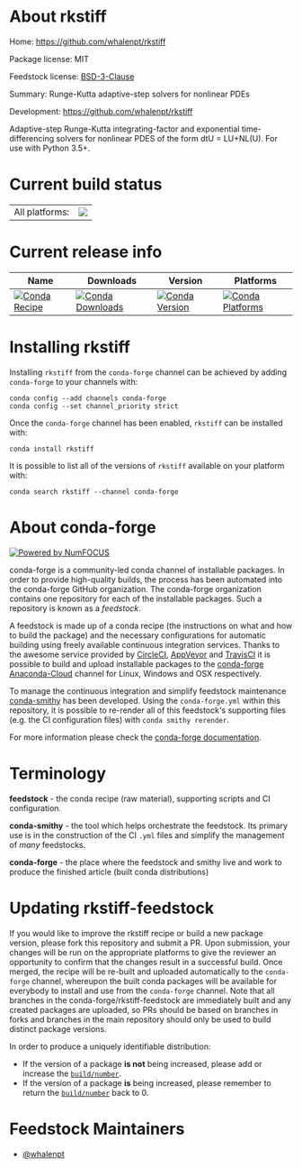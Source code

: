 About rkstiff
=============

Home: https://github.com/whalenpt/rkstiff

Package license: MIT

Feedstock license: [BSD-3-Clause](https://github.com/conda-forge/rkstiff-feedstock/blob/master/LICENSE.txt)

Summary: Runge-Kutta adaptive-step solvers for nonlinear PDEs

Development: https://github.com/whalenpt/rkstiff

Adaptive-step Runge-Kutta integrating-factor and
exponential time-differencing solvers for nonlinear PDES
of the form dtU = LU+NL(U). For use with Python 3.5+.


Current build status
====================


<table><tr><td>All platforms:</td>
    <td>
      <a href="https://dev.azure.com/conda-forge/feedstock-builds/_build/latest?definitionId=12152&branchName=master">
        <img src="https://dev.azure.com/conda-forge/feedstock-builds/_apis/build/status/rkstiff-feedstock?branchName=master">
      </a>
    </td>
  </tr>
</table>

Current release info
====================

| Name | Downloads | Version | Platforms |
| --- | --- | --- | --- |
| [![Conda Recipe](https://img.shields.io/badge/recipe-rkstiff-green.svg)](https://anaconda.org/conda-forge/rkstiff) | [![Conda Downloads](https://img.shields.io/conda/dn/conda-forge/rkstiff.svg)](https://anaconda.org/conda-forge/rkstiff) | [![Conda Version](https://img.shields.io/conda/vn/conda-forge/rkstiff.svg)](https://anaconda.org/conda-forge/rkstiff) | [![Conda Platforms](https://img.shields.io/conda/pn/conda-forge/rkstiff.svg)](https://anaconda.org/conda-forge/rkstiff) |

Installing rkstiff
==================

Installing `rkstiff` from the `conda-forge` channel can be achieved by adding `conda-forge` to your channels with:

```
conda config --add channels conda-forge
conda config --set channel_priority strict
```

Once the `conda-forge` channel has been enabled, `rkstiff` can be installed with:

```
conda install rkstiff
```

It is possible to list all of the versions of `rkstiff` available on your platform with:

```
conda search rkstiff --channel conda-forge
```


About conda-forge
=================

[![Powered by
NumFOCUS](https://img.shields.io/badge/powered%20by-NumFOCUS-orange.svg?style=flat&colorA=E1523D&colorB=007D8A)](https://numfocus.org)

conda-forge is a community-led conda channel of installable packages.
In order to provide high-quality builds, the process has been automated into the
conda-forge GitHub organization. The conda-forge organization contains one repository
for each of the installable packages. Such a repository is known as a *feedstock*.

A feedstock is made up of a conda recipe (the instructions on what and how to build
the package) and the necessary configurations for automatic building using freely
available continuous integration services. Thanks to the awesome service provided by
[CircleCI](https://circleci.com/), [AppVeyor](https://www.appveyor.com/)
and [TravisCI](https://travis-ci.com/) it is possible to build and upload installable
packages to the [conda-forge](https://anaconda.org/conda-forge)
[Anaconda-Cloud](https://anaconda.org/) channel for Linux, Windows and OSX respectively.

To manage the continuous integration and simplify feedstock maintenance
[conda-smithy](https://github.com/conda-forge/conda-smithy) has been developed.
Using the ``conda-forge.yml`` within this repository, it is possible to re-render all of
this feedstock's supporting files (e.g. the CI configuration files) with ``conda smithy rerender``.

For more information please check the [conda-forge documentation](https://conda-forge.org/docs/).

Terminology
===========

**feedstock** - the conda recipe (raw material), supporting scripts and CI configuration.

**conda-smithy** - the tool which helps orchestrate the feedstock.
                   Its primary use is in the construction of the CI ``.yml`` files
                   and simplify the management of *many* feedstocks.

**conda-forge** - the place where the feedstock and smithy live and work to
                  produce the finished article (built conda distributions)


Updating rkstiff-feedstock
==========================

If you would like to improve the rkstiff recipe or build a new
package version, please fork this repository and submit a PR. Upon submission,
your changes will be run on the appropriate platforms to give the reviewer an
opportunity to confirm that the changes result in a successful build. Once
merged, the recipe will be re-built and uploaded automatically to the
`conda-forge` channel, whereupon the built conda packages will be available for
everybody to install and use from the `conda-forge` channel.
Note that all branches in the conda-forge/rkstiff-feedstock are
immediately built and any created packages are uploaded, so PRs should be based
on branches in forks and branches in the main repository should only be used to
build distinct package versions.

In order to produce a uniquely identifiable distribution:
 * If the version of a package **is not** being increased, please add or increase
   the [``build/number``](https://docs.conda.io/projects/conda-build/en/latest/resources/define-metadata.html#build-number-and-string).
 * If the version of a package **is** being increased, please remember to return
   the [``build/number``](https://docs.conda.io/projects/conda-build/en/latest/resources/define-metadata.html#build-number-and-string)
   back to 0.

Feedstock Maintainers
=====================

* [@whalenpt](https://github.com/whalenpt/)

